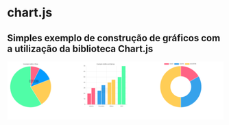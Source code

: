 # chart.js

## Simples exemplo de construção de gráficos com a utilização da biblioteca Chart.js


![](Chart.png)
